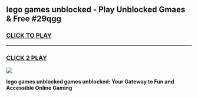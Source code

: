 
## lego games unblocked - Play Unblocked Gmaes & Free #29qgg
<h3>
<a href="https://premium.freeplayer.one?title=lego_games_unblocked&ref=03M">CLICK TO PLAY</a></h3>
<hr>

<h3>
<a href="https://premium.freeplayer.one?title=lego_games_unblocked&ref=03M">CLICK 2 PLAY</a>
  
</h3>

<a href="https://premium.freeplayer.one?title=lego_games_unblocked&ref=03M"><img src="https://clearcache.store/games.png"></a>


**lego games unblocked games unblocked: Your Gateway to Fun and Accessible Online Gaming**
